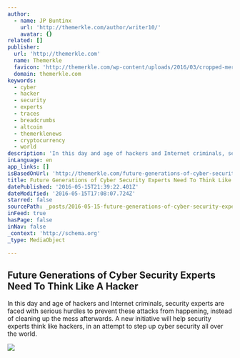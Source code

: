 ```yaml
---
author:
  - name: JP Buntinx
    url: 'http://themerkle.com/author/writer10/'
    avatar: {}
related: []
publisher:
  url: 'http://themerkle.com'
  name: Themerkle
  favicon: 'http://themerkle.com/wp-content/uploads/2016/03/cropped-merkle-white-1-192x192.png'
  domain: themerkle.com
keywords:
  - cyber
  - hacker
  - security
  - experts
  - traces
  - breadcrumbs
  - altcoin
  - themerklenews
  - cryptocurrency
  - world
description: 'In this day and age of hackers and Internet criminals, security experts are faced with serious hurdles to prevent these attacks from happening, instead of cleaning up the mess afterwards. A new initiative will help security experts think like hackers, in an attempt to step up cyber security all over the world.'
inLanguage: en
app_links: []
isBasedOnUrl: 'http://themerkle.com/future-generations-of-cyber-security-experts-need-to-think-like-a-hacker/'
title: Future Generations of Cyber Security Experts Need To Think Like A Hacker
datePublished: '2016-05-15T21:39:22.401Z'
dateModified: '2016-05-15T17:08:07.724Z'
starred: false
sourcePath: _posts/2016-05-15-future-generations-of-cyber-security-experts-need-to-think-l.md
inFeed: true
hasPage: false
inNav: false
_context: 'http://schema.org'
_type: MediaObject

---
```

<article style=""><h1>Future Generations of Cyber Security Experts Need To Think Like A Hacker</h1><p>In this day and age of hackers and Internet criminals, security experts are faced with serious hurdles to prevent these attacks from happening, instead of cleaning up the mess afterwards. A new initiative will help security experts think like hackers, in an attempt to step up cyber security all over the world.</p><img src="http://themerkle.com/wp-content/uploads/2016/05/shutterstock_199528379.jpg" /></article>